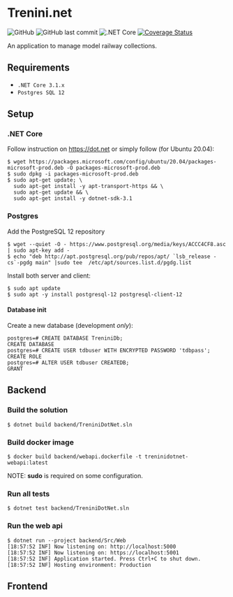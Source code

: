 # Trenini.net

![GitHub](https://img.shields.io/github/license/CarloMicieli/TreniniDotNet)
![GitHub last commit](https://img.shields.io/github/last-commit/CarloMicieli/TreniniDotNet)
![.NET Core](https://github.com/CarloMicieli/TreniniDotNet/workflows/.NET%20Core/badge.svg)
[![Coverage Status](https://coveralls.io/repos/github/CarloMicieli/TreniniDotNet/badge.svg?branch=master)](https://coveralls.io/github/CarloMicieli/TreniniDotNet?branch=master)

An application to manage model railway collections.

## Requirements

- `.NET Core 3.1.x`
- `Postgres SQL 12`

## Setup

### .NET Core

Follow instruction on https://dot.net or simply follow (for Ubuntu 20.04):

```
$ wget https://packages.microsoft.com/config/ubuntu/20.04/packages-microsoft-prod.deb -O packages-microsoft-prod.deb
$ sudo dpkg -i packages-microsoft-prod.deb
$ sudo apt-get update; \
  sudo apt-get install -y apt-transport-https && \
  sudo apt-get update && \
  sudo apt-get install -y dotnet-sdk-3.1
```

### Postgres

Add the PostgreSQL 12 repository

```
$ wget --quiet -O - https://www.postgresql.org/media/keys/ACCC4CF8.asc | sudo apt-key add -
$ echo "deb http://apt.postgresql.org/pub/repos/apt/ `lsb_release -cs`-pgdg main" |sudo tee  /etc/apt/sources.list.d/pgdg.list
```

Install both server and client:

```
$ sudo apt update
$ sudo apt -y install postgresql-12 postgresql-client-12
```

#### Database init

Create a new database (development *only*):

```
postgres=# CREATE DATABASE TreniniDb;
CREATE DATABASE
postgres=# CREATE USER tdbuser WITH ENCRYPTED PASSWORD 'tdbpass';
CREATE ROLE
postgres=# ALTER USER tdbuser CREATEDB;
GRANT
```

## Backend

### Build the solution

```
$ dotnet build backend/TreniniDotNet.sln
```

### Build docker image

```
$ docker build backend/webapi.dockerfile -t treninidotnet-webapi:latest
```

NOTE: **sudo** is required on some configuration.

### Run all tests

```
$ dotnet test backend/TreniniDotNet.sln
```

### Run the web api

```
$ dotnet run --project backend/Src/Web
[18:57:52 INF] Now listening on: http://localhost:5000
[18:57:52 INF] Now listening on: https://localhost:5001
[18:57:52 INF] Application started. Press Ctrl+C to shut down.
[18:57:52 INF] Hosting environment: Production
```

## Frontend